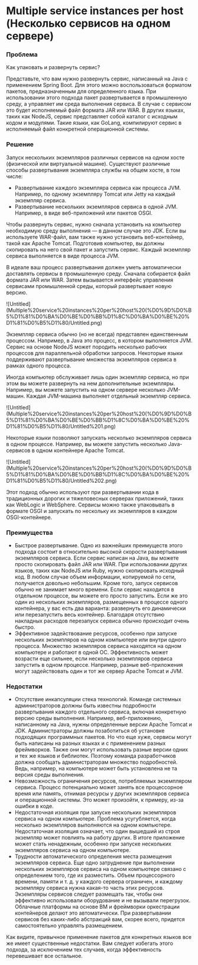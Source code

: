 # Multiple service instances per host (Несколько сервисов на одном сервере)

### Проблема

Как упаковать и развернуть сервис?

Представьте, что вам нужно развернуть сервис, написанный на Java с применением Spring Boot. Для этого можно воспользоваться форматом пакетов, предназначенным для определенного языка. При использовании этого подхода пакет развертывается в промышленную среду, а управляет им среда выполнения сервиса. В случае с сервисом это будет исполняемый файл формата JAR или WAR. В других языках, таких как NodeJS, сервис представляет со­бой каталог с исходным кодом и модулями. Такие языки, как GoLang, компилируют сервис в исполняемый файл конкретной операционной системы.

### Решение

Запуск нескольких экземпляров различных сервисов на одном хосте (физической или виртуальной машине). Существуют различные способы развертывания экземпляра службы на общем хосте, в том числе: 

- Развертывание каждого экземпляра сервиса как процесса JVM. Например, по одному экземпляру Tomcat или Jetty на каждый экземпляр сервиса.
- Развертывание нескольких экземпляров сервиса в одной JVM. Например, в виде веб-приложений или пакетов OSGI.

Чтобы развернуть сервис, нужно сначала установить на компьютер необходимую среду выполнения — в данном случае это JDK. Если вы используете WAR-файл, вам также нужно установить веб-контейнер, такой как Apache Tomcat. Подготовив компьютер, вы должны скопировать на него свой пакет и запустить сервис. Каждый экземпляр сервиса выполняется в виде процесса JVM.

В идеале ваш процесс развертывания должен уметь автоматически доставлять сервисы в промышленную среду. Сначала собирается файл формата JAR или WAR. Затем вызывается интерфейс управления сервисами промышленной среды, который развертывает новую версию.

![Untitled](Multiple%20service%20instances%20per%20host%20(%D0%9D%D0%B5%D1%81%D0%BA%D0%BE%D0%BB%D1%8C%D0%BA%D0%BE%20%D1%81%D0%B5%D1%80/Untitled.png)

Экземпляр сервиса обычно (но не всегда) представлен единственным процес­сом. Например, в Java это процесс, в котором выполняется JVM. Сервис на основе NodeJS может породить несколько рабочих процессов для параллельной обработки запросов. Некоторые языки поддерживают развертывание множества экземпляров сервиса в рамках одного процесса.

Иногда компьютер обслуживает лишь один экземпляр сервиса, но при этом вы можете развернуть на нем дополнительные экземпляры. Например, вы можете за­пустить на одном сервере несколько JVM-машин. Каждая JVM-машина выполняет отдельный экземпляр сервиса.

![Untitled](Multiple%20service%20instances%20per%20host%20(%D0%9D%D0%B5%D1%81%D0%BA%D0%BE%D0%BB%D1%8C%D0%BA%D0%BE%20%D1%81%D0%B5%D1%80/Untitled%201.png)

Некоторые языки позволяют запускать несколько экземпляров сервиса в одном процессе. Например, вы можете запустить несколько Java-сервисов в одном контей­нере Apache Tomcat.

![Untitled](Multiple%20service%20instances%20per%20host%20(%D0%9D%D0%B5%D1%81%D0%BA%D0%BE%D0%BB%D1%8C%D0%BA%D0%BE%20%D1%81%D0%B5%D1%80/Untitled%202.png)

Этот подход обычно используют при развертывании кода в традиционных до­рогих и тяжеловесных серверах приложений, таких как WebLogic и WebSphere. Сервисы можно также упаковывать в формате OSGI и запускать по нескольку их экземпляров в каждом OSGI-контейнере.

### Преимущества

- Быстрое развертывание.
Одно из важнейших преимуществ этого подхода состоит в относительно высокой скорости развертывания экземпляров сервиса. Если сервис написан на Java, вы мо­жете просто скопировать файл JAR или WAR. При использовании других языков, таких как NodeJS или Ruby, нужно скопировать исходный код. В любом случае
объем информации, копируемой по сети, получается довольно небольшим.
Кроме того, запуск сервисов обычно не занимает много времени. Если сервис находится в отдельном процессе, вы можете его просто запустить. Если же это один из нескольких экземпляров, размещенных в процессе одного контейнера, у вас есть два варианта: развернуть его динамически или перезапустить весь контейнер. Благодаря отсутствию накладных расходов перезапуск сервиса обычно происходит очень быстро.
- Эффективное задействование ресурсов, особенно при запуске нескольких экзем­пляров на одном компьютере или внутри одного процесса.
Множество экземпляров сервиса находятся на одном ком­пьютере и работают в одной ОС. Эффективность может возрасти еще сильнее, если несколько экземпляров сервиса запустить в одном процессе. Например, разные веб-приложения могут задействовать один и тот же сервер Apache Tomcat и JVM.

### Недостатки

- Отсутствие инкапсуляции стека технологий.
Команде системных администраторов должны быть известны подробности развертывания каждого отдельного сервиса, включая конкретную версию среды вы­полнения. Например, веб-приложению, написанному на Java, нужны определенные версии Apache Tomcat и JDK. Администраторы должны позаботиться об установке подходящих программных пакетов.
Но что еще хуже, сервисы могут быть написаны на разных языках и с примене­нием разных фреймворков. Также они могут использовать разные версии одних и тех же языков и библиотек. Поэтому команда разработчиков должна сообщать администраторам множество подробностей. Ведь, например, на компьютере может быть установлена не та версия среды выполнения.
- Невозможность ограничения ресурсов, потребляемых экземпляром сервиса.
Процесс потенциально может занять все процессорное время или память, отнимая ресурсы у других
экземпляров сервиса и операционной системы. Это может произойти, к примеру, из-за ошибки в коде.
- Недостаточная изоляция при запуске нескольких экземпляров сервиса на одном компьютере.
Проблема усугубляется, когда несколько экземпляров выполняются на одном ком­пьютере. Недостаточная изоляция означает, что один вышедший из строя экземпляр может повлиять на работу других. В итоге приложение может стать ненадежным, особенно при запуске нескольких экземпляров сервиса на одном компьютере.
- Трудности автоматического определения места размещения экземпляров сервиса.
Еще одно затруднение при выполнении нескольких экземпляров сервиса на одном компьютере связано с определением того, где их разместить. Объем процессорного времени, памяти и т. д. у каждого сервера ограничен, и каждому экземпляру сервиса нужна какая-то часть этих ресурсов. Экземпляры сервисов следует размещать так, чтобы они эффективно использовали оборудование и не вызывали перегрузок. Облачные платформы на основе ВМ и фреймворки оркестрации контейнеров делают это автоматически. При развертывании сервисов без каких-либо абстракций вам, скорее всего, придется самостоятельно управлять размещением.

Как видите, привычное применение пакетов для конкретных языков все же имеет существенные недостатки. Вам следует избегать этого подхода, за исключением тех случаев, когда эффективность перевешивает все остальное.